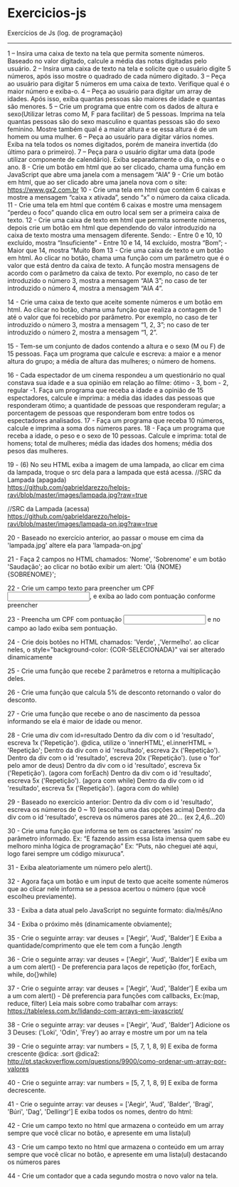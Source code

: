 # Exercicios-js

Exercícios de Js (log. de programação)

---

1 – Insira uma caixa de texto na tela que permita somente números. Baseado no valor digitado, calcule a média das notas digitadas pelo usuário.
2 – Insira uma caixa de texto na tela e solicite que o usuário digite 5 números, após isso mostre o quadrado de cada número digitado.
3 – Peça ao usuário para digitar 5 números em uma caixa de texto. Verifique qual é o maior número e exiba-o.
4 – Peça ao usuário para digitar um array de idades. Após isso, exiba quantas pessoas são maiores de idade e quantas são menores.
5 – Crie um programa que entre com os dados de altura e sexo(Utilizar letras como M, F para facilitar) de 5 pessoas. Imprima na tela quantas pessoas são do sexo masculino e quantas pessoas são do sexo feminino. Mostre também qual é a maior altura e se essa altura é de um homem ou uma mulher.
6 – Peça ao usuário para digitar vários nomes. Exiba na tela todos os nomes digitados, porém de maneira invertida (do último para o primeiro).
7 – Peça para o usuário digitar uma data (pode utilizar componente de calendário). Exiba separadamente o dia, o mês e o ano.
8 - Crie um botão em html que ao ser clicado, chama uma função em JavaScript que abre uma janela com a mensagem “AIA”
9 - Crie um botão em html, que ao ser clicado abre uma janela nova com o site: https://www.gx2.com.br
10 - Crie uma tela em html que contém 6 caixas e mostre a mensagem “caixa x ativada”, sendo “x” o número da caixa clicada.
11 - Crie uma tela em html que contém 6 caixas e mostre uma mensagem “perdeu o foco” quando clica em outro local sem ser a primeira caixa de texto.
12 - Crie uma caixa de texto em html que permita somente números, depois crie um botão em html que dependendo do valor introduzido na caixa de texto mostra uma mensagem diferente. Sendo: - Entre 0 e 10, 10 excluído, mostra “Insuficiente” - Entre 10 e 14, 14 excluído, mostra “Bom”; - Maior que 14, mostra “Muito Bom
13 - Crie uma caixa de texto e um botão em html. Ao clicar no botão, chama uma função com um parâmetro que é o valor que está dentro da caixa de texto. A função mostra mensagens de acordo com o parâmetro da caixa de texto. Por exemplo, no caso de ter introduzido o número 3, mostra a mensagem “AIA 3”; no caso de ter introduzido o número 4, mostra a mensagem “AIA 4”.

14 - Crie uma caixa de texto que aceite somente números e um botão em html. Ao clicar no botão, chama uma função que realiza a contagem de 1 até o valor que foi recebido por parâmetro. Por exemplo, no caso de ter introduzido o número 3, mostra a mensagem “1, 2, 3”; no caso de ter introduzido o número 2, mostra a mensagem “1, 2”.

15 - Tem-se um conjunto de dados contendo a altura e o sexo (M ou F) de 15 pessoas. Faça um programa que calcule e escreva:
a maior e a menor altura do grupo;
a média de altura das mulheres;
o número de homens.

16 - Cada espectador de um cinema respondeu a um questionário no qual constava sua idade e a sua opinião em relação ao filme: ótimo - 3, bom - 2, regular -1.
Faça um programa que receba a idade e a opinião de 15 espectadores, calcule e imprima:
a média das idades das pessoas que responderam ótimo;
a quantidade de pessoas que responderam regular;
a porcentagem de pessoas que responderam bom entre todos os espectadores analisados.
17 - Faça um programa que receba 10 números, calcule e imprima a soma dos números pares.
18 - Faça um programa que receba a idade, o peso e o sexo de 10 pessoas. Calcule e imprima:
total de homens;
total de mulheres;
média das idades dos homens;
média dos pesos das mulheres.

19 - (6) No seu HTML exiba a imagem de uma lampada, ao clicar em cima da lampada, troque o src dela para a lampada que está acessa.
//SRC da Lampada (apagada)  
https://github.com/gabrieldarezzo/helpjs-ravi/blob/master/images/lampada.jpg?raw=true

//SRC da Lampada (acessa)  
https://github.com/gabrieldarezzo/helpjs-ravi/blob/master/images/lampada-on.jpg?raw=true

20 - Baseado no exercício anterior, ao passar o mouse em cima da 'lampada.jpg' altere ela para 'lampada-on.jpg'

21 - Faça 2 campos no HTML chamados: 'Nome', 'Sobrenome' e um botão 'Saudação'; ao clicar no botão exibir um alert: 'Olá {NOME} {SOBRENOME}';

22 - Crie um campo texto para preencher um CPF <input maxlength="11" id="cpf" />, e exiba ao lado com pontuação conforme preencher

23 - Preencha um CPF com pontuação <input maxlength="14" id="cpfPoint" /> e no campo ao lado exiba sem pontuação.

24 - Crie dois botões no HTML chamados: 'Verde', ,'Vermelho'. ao clicar neles, o style="background-color: {COR-SELECIONADA}" vai ser alterado dinamicamente

25 - Crie uma função que recebe 2 parâmetros e retorna a multiplicação deles.

26 - Crie uma função que calcula 5% de desconto retornando o valor do desconto.

27 - Crie uma função que recebe o ano de nascimento da pessoa informando se ela é maior de idade ou menor.

28 - Crie uma div com id=resultado
Dentro da div com o id 'resultado', escreva 1x ('Repetição'). @dica, utilize o 'innerHTML', el.innerHTML = 'Repetição';
Dentro da div com o id 'resultado', escreva 2x ('Repetição').
Dentro da div com o id 'resultado', escreva 20x ('Repetição'). (use o 'for' pelo amor de deus)
Dentro da div com o id 'resultado', escreva 5x ('Repetição'). (agora com forEach)
Dentro da div com o id 'resultado', escreva 5x ('Repetição'). (agora com while)
Dentro da div com o id 'resultado', escreva 5x ('Repetição'). (agora com do while)

29 - Baseado no exercício anterior:
Dentro da div com o id 'resultado', escreva os números de 0 ~ 10 (escolha uma das opções acima)
Dentro da div com o id 'resultado', escreva os números pares até 20... (ex 2,4,6...20)

30 - Crie uma função que informa se tem os caracteres 'assim’ no parâmetro informado.
Ex: “E fazendo assim essa lista imensa quem sabe eu melhoro minha lógica de programação”
Ex: “Puts, não cheguei até aqui, logo farei sempre um código mixuruca”.

31 - Exiba aleatoriamente um número pelo alert().

32 - Agora faça um botão e um input de texto que aceite somente números que ao clicar nele informa se a pessoa acertou o número (que você escolheu previamente).

33 - Exiba a data atual pelo JavaScript no seguinte formato: dia/mês/Ano

34 - Exiba o próximo mês (dinamicamente obviamente);

35 - Crie o seguinte array: var deuses = ['Aegir', 'Aud', 'Balder']
E Exiba a quantidade/comprimento que ele tem com a função .length

36 - Crie o seguinte array: var deuses = ['Aegir', 'Aud', 'Balder']
E exiba um a um com alert() - De preferencia para laços de repetição (for, forEach, while, do{}while)

37 - Crie o seguinte array: var deuses = ['Aegir', 'Aud', 'Balder']
E exiba um a um com alert() - Dê preferencia para funções com callbacks, Ex:(map, reduce, filter)
Leia mais sobre como trabalhar com arrays: https://tableless.com.br/lidando-com-arrays-em-javascript/

38 - Crie o seguinte array: var deuses = ['Aegir', 'Aud', 'Balder']
Adicione os 3 Deuses: ('Loki', 'Odin', 'Frey') ao array e mostre um por um na tela

39 - Crie o seguinte array: var numbers = [5, 7, 1, 8, 9]
E exiba de forma crescente @dica: .sort
@dica2: http://pt.stackoverflow.com/questions/9900/como-ordenar-um-array-por-valores

40 - Crie o seguinte array: var numbers = [5, 7, 1, 8, 9]
E exiba de forma decrescente.

41 - Crie o seguinte array: var deuses = ['Aegir', 'Aud', 'Balder', 'Bragi', 'Búri', 'Dag', 'Dellingr']
E exiba todos os nomes, dentro do html: <ul id="nomes"></ul>

42 - Crie um campo texto no html que armazena o conteúdo em um array sempre que você clicar no botão, e apresente em uma lista(ul)

43 - Crie um campo texto no html que armazena o conteúdo em um array sempre que você clicar no botão, e apresente em uma lista(ul) destacando os números pares

44 - Crie um contador que a cada segundo mostra o novo valor na tela.
